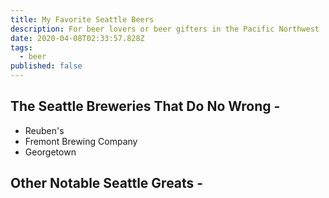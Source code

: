 ```yaml
---
title: My Favorite Seattle Beers
description: For beer lovers or beer gifters in the Pacific Northwest
date: 2020-04-08T02:33:57.828Z
tags:
  - beer
published: false
---
```

## The Seattle Breweries That Do No Wrong - 
- Reuben's 
- Fremont Brewing Company
- Georgetown 

## Other Notable Seattle Greats - 
